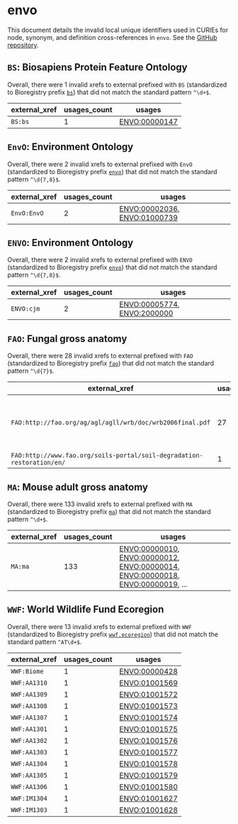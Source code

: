 # envo

This document details the invalid local unique identifiers used in CURIEs
for node, synonym, and definition cross-references in `envo`. See the [GitHub repository](https://github.com/EnvironmentOntology/envo).


## `BS`: Biosapiens Protein Feature Ontology

Overall, there were 1 invalid
xrefs to external prefixed with `BS` (standardized to Bioregistry
prefix [`bs`](https://bioregistry.io/bs)) that
did not match the standard pattern `^\d+$`.

| external_xref   |   usages_count | usages                                                |
|-----------------|----------------|-------------------------------------------------------|
| `BS:bs`         |              1 | [ENVO:00000147](https://bioregistry.io/ENVO:00000147) |

## `EnvO`: Environment Ontology

Overall, there were 2 invalid
xrefs to external prefixed with `EnvO` (standardized to Bioregistry
prefix [`envo`](https://bioregistry.io/envo)) that
did not match the standard pattern `^\d{7,8}$`.

| external_xref   |   usages_count | usages                                                                                                       |
|-----------------|----------------|--------------------------------------------------------------------------------------------------------------|
| `EnvO:EnvO`     |              2 | [ENVO:00002036](https://bioregistry.io/ENVO:00002036), [ENVO:01000739](https://bioregistry.io/ENVO:01000739) |

## `ENVO`: Environment Ontology

Overall, there were 2 invalid
xrefs to external prefixed with `ENVO` (standardized to Bioregistry
prefix [`envo`](https://bioregistry.io/envo)) that
did not match the standard pattern `^\d{7,8}$`.

| external_xref   |   usages_count | usages                                                                                                     |
|-----------------|----------------|------------------------------------------------------------------------------------------------------------|
| `ENVO:cjm`      |              2 | [ENVO:00005774](https://bioregistry.io/ENVO:00005774), [ENVO:2000000](https://bioregistry.io/ENVO:2000000) |

## `FAO`: Fungal gross anatomy

Overall, there were 28 invalid
xrefs to external prefixed with `FAO` (standardized to Bioregistry
prefix [`fao`](https://bioregistry.io/fao)) that
did not match the standard pattern `^\d{7}$`.

| external_xref                                                          |   usages_count | usages                                                                                                                                                                                                                                                                                 |
|------------------------------------------------------------------------|----------------|----------------------------------------------------------------------------------------------------------------------------------------------------------------------------------------------------------------------------------------------------------------------------------------|
| `FAO:http://fao.org/ag/agl/agll/wrb/doc/wrb2006final.pdf`              |             27 | [ENVO:00002229](https://bioregistry.io/ENVO:00002229), [ENVO:00002231](https://bioregistry.io/ENVO:00002231), [ENVO:00002233](https://bioregistry.io/ENVO:00002233), [ENVO:00002234](https://bioregistry.io/ENVO:00002234), [ENVO:00002235](https://bioregistry.io/ENVO:00002235), ... |
| `FAO:http://www.fao.org/soils-portal/soil-degradation-restoration/en/` |              1 | [ENVO:01000705](https://bioregistry.io/ENVO:01000705)                                                                                                                                                                                                                                  |

## `MA`: Mouse adult gross anatomy

Overall, there were 133 invalid
xrefs to external prefixed with `MA` (standardized to Bioregistry
prefix [`ma`](https://bioregistry.io/ma)) that
did not match the standard pattern `^\d+$`.

| external_xref   |   usages_count | usages                                                                                                                                                                                                                                                                                 |
|-----------------|----------------|----------------------------------------------------------------------------------------------------------------------------------------------------------------------------------------------------------------------------------------------------------------------------------------|
| `MA:ma`         |            133 | [ENVO:00000010](https://bioregistry.io/ENVO:00000010), [ENVO:00000012](https://bioregistry.io/ENVO:00000012), [ENVO:00000014](https://bioregistry.io/ENVO:00000014), [ENVO:00000018](https://bioregistry.io/ENVO:00000018), [ENVO:00000019](https://bioregistry.io/ENVO:00000019), ... |

## `WWF`: World Wildlife Fund Ecoregion

Overall, there were 13 invalid
xrefs to external prefixed with `WWF` (standardized to Bioregistry
prefix [`wwf.ecoregion`](https://bioregistry.io/wwf.ecoregion)) that
did not match the standard pattern `^AT\d+$`.

| external_xref   |   usages_count | usages                                                |
|-----------------|----------------|-------------------------------------------------------|
| `WWF:Biome`     |              1 | [ENVO:00000428](https://bioregistry.io/ENVO:00000428) |
| `WWF:AA1310`    |              1 | [ENVO:01001569](https://bioregistry.io/ENVO:01001569) |
| `WWF:AA1309`    |              1 | [ENVO:01001572](https://bioregistry.io/ENVO:01001572) |
| `WWF:AA1308`    |              1 | [ENVO:01001573](https://bioregistry.io/ENVO:01001573) |
| `WWF:AA1307`    |              1 | [ENVO:01001574](https://bioregistry.io/ENVO:01001574) |
| `WWF:AA1301`    |              1 | [ENVO:01001575](https://bioregistry.io/ENVO:01001575) |
| `WWF:AA1302`    |              1 | [ENVO:01001576](https://bioregistry.io/ENVO:01001576) |
| `WWF:AA1303`    |              1 | [ENVO:01001577](https://bioregistry.io/ENVO:01001577) |
| `WWF:AA1304`    |              1 | [ENVO:01001578](https://bioregistry.io/ENVO:01001578) |
| `WWF:AA1305`    |              1 | [ENVO:01001579](https://bioregistry.io/ENVO:01001579) |
| `WWF:AA1306`    |              1 | [ENVO:01001580](https://bioregistry.io/ENVO:01001580) |
| `WWF:IM1304`    |              1 | [ENVO:01001627](https://bioregistry.io/ENVO:01001627) |
| `WWF:IM1303`    |              1 | [ENVO:01001628](https://bioregistry.io/ENVO:01001628) |

